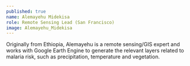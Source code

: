 ```yaml
---
published: true
name: Alemayehu Midekisa
role: Remote Sensing Lead (San Francisco)
image: Alemayehu_Midekisa
---
```

Originally from Ethiopia, Alemayehu is a remote sensing/GIS expert and works with Google Earth Engine to generate the relevant layers related to malaria risk, such as precipitation, temperature and vegetation.